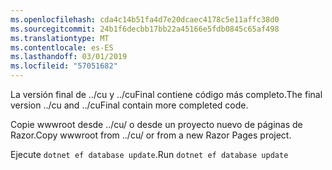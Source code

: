 ```yaml
---
ms.openlocfilehash: cda4c14b51fa4d7e20dcaec4178c5e11affc38d0
ms.sourcegitcommit: 24b1f6decbb17bb22a45166e5fdb0845c65af498
ms.translationtype: MT
ms.contentlocale: es-ES
ms.lasthandoff: 03/01/2019
ms.locfileid: "57051682"
---
```

<span data-ttu-id="32277-101">La versión final de ../cu y ../cuFinal contiene código más completo.</span><span class="sxs-lookup"><span data-stu-id="32277-101">The final version ../cu and ../cuFinal contain more completed code.</span></span>

<span data-ttu-id="32277-102">Copie wwwroot desde ../cu/ o desde un proyecto nuevo de páginas de Razor.</span><span class="sxs-lookup"><span data-stu-id="32277-102">Copy wwwroot from ../cu/ or from a new Razor Pages project.</span></span>

<span data-ttu-id="32277-103">Ejecute `dotnet ef database update`.</span><span class="sxs-lookup"><span data-stu-id="32277-103">Run `dotnet ef database update`</span></span>
